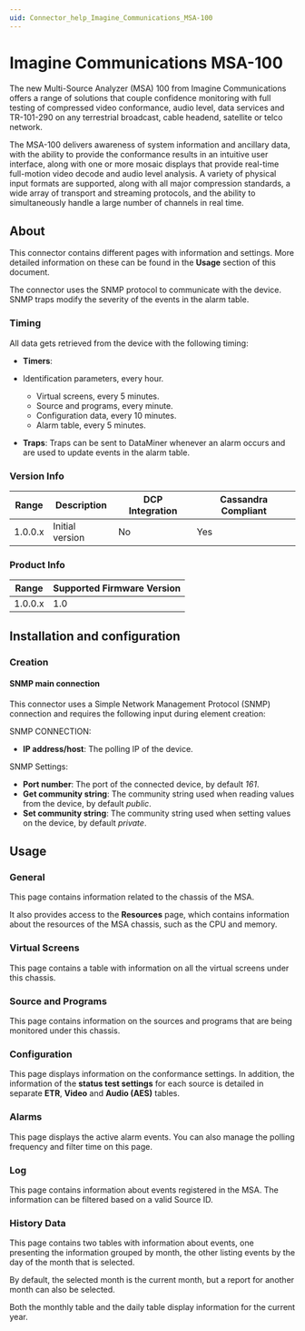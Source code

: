 ```yaml
---
uid: Connector_help_Imagine_Communications_MSA-100
---
```


# Imagine Communications MSA-100

The new Multi-Source Analyzer (MSA) 100 from Imagine Communications offers a range of solutions that couple confidence monitoring with full testing of compressed video conformance, audio level, data services and TR-101-290 on any terrestrial broadcast, cable headend, satellite or telco network.

The MSA-100 delivers awareness of system information and ancillary data, with the ability to provide the conformance results in an intuitive user interface, along with one or more mosaic displays that provide real-time full-motion video decode and audio level analysis. A variety of physical input formats are supported, along with all major compression standards, a wide array of transport and streaming protocols, and the ability to simultaneously handle a large number of channels in real time.

## About

This connector contains different pages with information and settings. More detailed information on these can be found in the **Usage** section of this document.

The connector uses the SNMP protocol to communicate with the device. SNMP traps modify the severity of the events in the alarm table.

### Timing

All data gets retrieved from the device with the following timing:

- **Timers**:

- Identification parameters, every hour.
  - Virtual screens, every 5 minutes.
  - Source and programs, every minute.
  - Configuration data, every 10 minutes.
  - Alarm table, every 5 minutes.

- **Traps**: Traps can be sent to DataMiner whenever an alarm occurs and are used to update events in the alarm table.

### Version Info

| **Range** | **Description** | **DCP Integration** | **Cassandra Compliant** |
|------------------|-----------------|---------------------|-------------------------|
| 1.0.0.x          | Initial version | No                  | Yes                     |

### Product Info

| Range | Supported Firmware Version |
|------------------|-----------------------------|
| 1.0.0.x          | 1.0                         |

## Installation and configuration

### Creation

#### SNMP main connection

This connector uses a Simple Network Management Protocol (SNMP) connection and requires the following input during element creation:

SNMP CONNECTION:

- **IP address/host**: The polling IP of the device.

SNMP Settings:

- **Port number**: The port of the connected device, by default *161*.
- **Get community string**: The community string used when reading values from the device, by default *public*.
- **Set community string**: The community string used when setting values on the device, by default *private*.

## Usage

### General

This page contains information related to the chassis of the MSA.

It also provides access to the **Resources** page, which contains information about the resources of the MSA chassis, such as the CPU and memory.

### Virtual Screens

This page contains a table with information on all the virtual screens under this chassis.

### Source and Programs

This page contains information on the sources and programs that are being monitored under this chassis.

### Configuration

This page displays information on the conformance settings. In addition, the information of the **status test settings** for each source is detailed in separate **ETR**, **Video** and **Audio (AES)** tables.

### Alarms

This page displays the active alarm events. You can also manage the polling frequency and filter time on this page.

### Log

This page contains information about events registered in the MSA. The information can be filtered based on a valid Source ID.

### History Data

This page contains two tables with information about events, one presenting the information grouped by month, the other listing events by the day of the month that is selected.

By default, the selected month is the current month, but a report for another month can also be selected.

Both the monthly table and the daily table display information for the current year.
